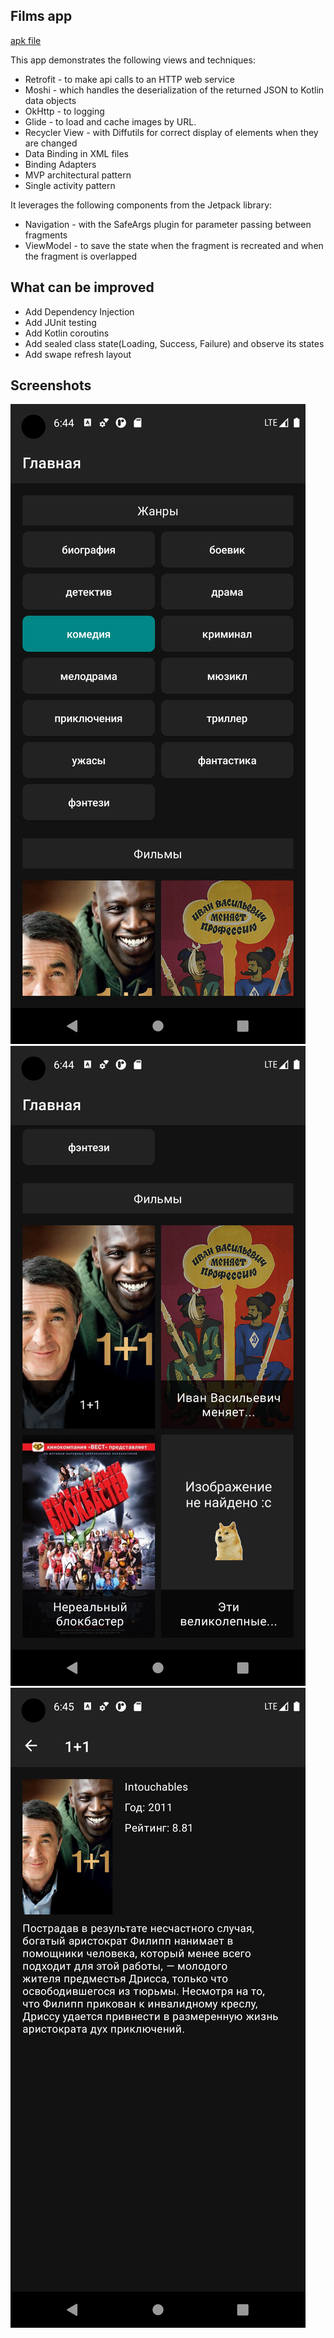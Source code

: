 ## Films app

[apk file](/app-debug.apk)

This app demonstrates the following views and techniques:

* Retrofit - to make api calls to an HTTP web service
* Moshi - which handles the deserialization of the returned JSON to Kotlin data objects 
* OkHttp - to logging
* Glide - to load and cache images by URL.
* Recycler View - with Diffutils for correct display of elements when they are changed
* Data Binding in XML files
* Binding Adapters
* MVP architectural pattern
* Single activity pattern

It leverages the following components from the Jetpack library:
* Navigation - with the SafeArgs plugin for parameter passing between fragments
* ViewModel - to save the state when the fragment is recreated and when the fragment is overlapped

## What can be improved
* Add Dependency Injection
* Add JUnit testing
* Add Kotlin coroutins 
* Add sealed class state(Loading, Success, Failure) and observe its states
* Add swape refresh layout

## Screenshots

![Screenshot 1](screenshots/screen_1.png)
![Screenshot 2](screenshots/screen_2.png)
![Screenshot 3](screenshots/screen_3.png)